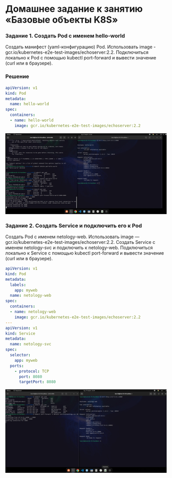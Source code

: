 # Домашнее задание к занятию «Базовые объекты K8S»

### Задание 1. Создать Pod с именем hello-world
Создать манифест (yaml-конфигурацию) Pod.
Использовать image - gcr.io/kubernetes-e2e-test-images/echoserver:2.2.
Подключиться локально к Pod с помощью kubectl port-forward и вывести значение (curl или в браузере).

### Решение

```yaml
apiVersion: v1
kind: Pod
metadata:
  name: hello-world
spec:
  containers:
  - name: hello-world
    image: gcr.io/kubernetes-e2e-test-images/echoserver:2.2
```

![pod](./images/hello%20world.jpg)

### Задание 2. Создать Service и подключить его к Pod
Создать Pod с именем netology-web.
Использовать image — gcr.io/kubernetes-e2e-test-images/echoserver:2.2.
Создать Service с именем netology-svc и подключить к netology-web.
Подключиться локально к Service с помощью kubectl port-forward и вывести значение (curl или в браузере).

```yaml
apiVersion: v1
kind: Pod
metadata:
  labels:
    app: myweb
  name: netology-web
spec:
  containers:
  - name: netology-web
    image: gcr.io/kubernetes-e2e-test-images/echoserver:2.2
---
apiVersion: v1
kind: Service
metadata:
  name: netology-svc
spec:
  selector:
    app: myweb
  ports:
    - protocol: TCP
      port: 8080
      targetPort: 8080
```

![pod_and_svc](./images/curl%20to%20svc.jpg)